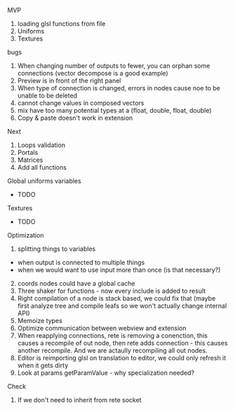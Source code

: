 MVP

1. loading glsl functions from file
2. Uniforms
3. Textures

bugs
1. When changing number of outputs to fewer, you can orphan some connections (vector decompose is a good example)
2. Preview is in front of the right panel
3. When type of connection is changed, errors in nodes cause noe to be unable to be deleted
4. cannot change values in composed vectors
5. mix have too many potential types at a (float, double, float, double)
6. Copy & paste doesn't work in extension

Next

1. Loops validation
2. Portals
3. Matrices
4. Add all functions


Global uniforms variables
- TODO

Textures
- TODO

Optimization
1. splitting things to variables
 - when output is connected to multiple things
 - when we would want to use input more than once (is that necessary?)
2. coords nodes could have a global cache
3. Three shaker for functions - now every include is added to result
4. Right compilation of a node is stack based, we could fix that (maybe first analyze tree and compile leafs so we won't actually change internal API)
5. Memoize types
6. Optimize communication between webview and extension
7. When reapplying connections, rete is removing a conenction, this causes a recompile of out node, then rete adds connection - this causes another recompile. And we are actaully recompiling all out nodes.
8. Editor is reimporting glsl on translation to editor, we could only refresh it when it gets dirty
9. Look at params getParamValue - why specialization needed?

Check
1. If we don't need to inherit from rete socket


